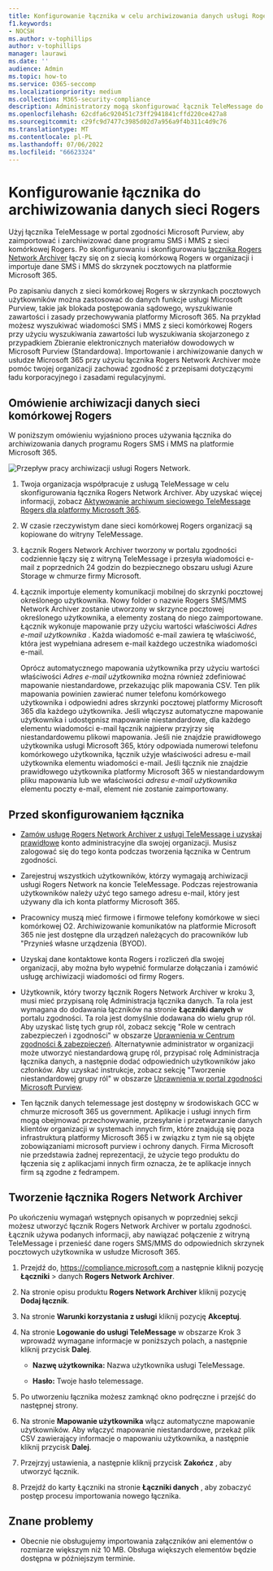 ```yaml
---
title: Konfigurowanie łącznika w celu archiwizowania danych usługi Rogers Network na platformie Microsoft 365
f1.keywords:
- NOCSH
ms.author: v-tophillips
author: v-tophillips
manager: laurawi
ms.date: ''
audience: Admin
ms.topic: how-to
ms.service: O365-seccomp
ms.localizationpriority: medium
ms.collection: M365-security-compliance
description: Administratorzy mogą skonfigurować łącznik TeleMessage do importowania i archiwizowania danych sieci Rogers Na platformie Microsoft 365. Dzięki temu można archiwizować dane ze źródeł danych innych firm w usłudze Microsoft 365, aby można było zarządzać danymi innych firm za pomocą funkcji zgodności, takich jak archiwizowanie prawne, wyszukiwanie zawartości i zasady przechowywania.
ms.openlocfilehash: 62cdfa6c920451c73ff2941841cffd220ce427a8
ms.sourcegitcommit: c29fc9d7477c3985d02d7a956a9f4b311c4d9c76
ms.translationtype: MT
ms.contentlocale: pl-PL
ms.lasthandoff: 07/06/2022
ms.locfileid: "66623324"
---
```

# <a name="set-up-a-connector-to-archive-rogers-network-data"></a>Konfigurowanie łącznika do archiwizowania danych sieci Rogers

Użyj łącznika TeleMessage w portal zgodności Microsoft Purview, aby zaimportować i zarchiwizować dane programu SMS i MMS z sieci komórkowej Rogers. Po skonfigurowaniu i skonfigurowaniu [łącznika Rogers Network Archiver](https://www.telemessage.com/mobile-archiver/network-archiver/rogers/) łączy się on z siecią komórkową Rogers w organizacji i importuje dane SMS i MMS do skrzynek pocztowych na platformie Microsoft 365.

Po zapisaniu danych z sieci komórkowej Rogers w skrzynkach pocztowych użytkowników można zastosować do danych funkcje usługi Microsoft Purview, takie jak blokada postępowania sądowego, wyszukiwanie zawartości i zasady przechowywania platformy Microsoft 365. Na przykład możesz wyszukiwać wiadomości SMS i MMS z sieci komórkowej Rogers przy użyciu wyszukiwania zawartości lub wyszukiwania skojarzonego z przypadkiem Zbieranie elektronicznych materiałów dowodowych w Microsoft Purview (Standardowa). Importowanie i archiwizowanie danych w usłudze Microsoft 365 przy użyciu łącznika Rogers Network Archiver może pomóc twojej organizacji zachować zgodność z przepisami dotyczącymi ładu korporacyjnego i zasadami regulacyjnymi.

## <a name="overview-of-archiving-rogers-mobile-network-data"></a>Omówienie archiwizacji danych sieci komórkowej Rogers

W poniższym omówieniu wyjaśniono proces używania łącznika do archiwizowania danych programu Rogers SMS i MMS na platformie Microsoft 365.

![Przepływ pracy archiwizacji usługi Rogers Network.](../media/RogersNetworkConnectorWorkflow.png)

1. Twoja organizacja współpracuje z usługą TeleMessage w celu skonfigurowania łącznika Rogers Network Archiver. Aby uzyskać więcej informacji, zobacz [Aktywowanie archiwum sieciowego TeleMessage Rogers dla platformy Microsoft 365](https://www.telemessage.com/microsoft-365-activation-for-the-rogers-network-archiver/).

2. W czasie rzeczywistym dane sieci komórkowej Rogers organizacji są kopiowane do witryny TeleMessage.

3. Łącznik Rogers Network Archiver tworzony w portalu zgodności codziennie łączy się z witryną TeleMessage i przesyła wiadomości e-mail z poprzednich 24 godzin do bezpiecznego obszaru usługi Azure Storage w chmurze firmy Microsoft.

4. Łącznik importuje elementy komunikacji mobilnej do skrzynki pocztowej określonego użytkownika. Nowy folder o nazwie Rogers SMS/MMS Network Archiver zostanie utworzony w skrzynce pocztowej określonego użytkownika, a elementy zostaną do niego zaimportowane. Łącznik wykonuje mapowanie przy użyciu wartości właściwości *Adres e-mail użytkownika* . Każda wiadomość e-mail zawiera tę właściwość, która jest wypełniana adresem e-mail każdego uczestnika wiadomości e-mail.

   Oprócz automatycznego mapowania użytkownika przy użyciu wartości właściwości *Adres e-mail użytkownika* można również zdefiniować mapowanie niestandardowe, przekazując plik mapowania CSV. Ten plik mapowania powinien zawierać numer telefonu komórkowego użytkownika i odpowiedni adres skrzynki pocztowej platformy Microsoft 365 dla każdego użytkownika. Jeśli włączysz automatyczne mapowanie użytkownika i udostępnisz mapowanie niestandardowe, dla każdego elementu wiadomości e-mail łącznik najpierw przyjrzy się niestandardowemu plikowi mapowania. Jeśli nie znajdzie prawidłowego użytkownika usługi Microsoft 365, który odpowiada numerowi telefonu komórkowego użytkownika, łącznik użyje właściwości adresu e-mail użytkownika elementu wiadomości e-mail. Jeśli łącznik nie znajdzie prawidłowego użytkownika platformy Microsoft 365 w niestandardowym pliku mapowania lub we właściwości *adresu e-mail użytkownika* elementu poczty e-mail, element nie zostanie zaimportowany.

## <a name="before-you-set-up-a-connector"></a>Przed skonfigurowaniem łącznika

- [Zamów usługę Rogers Network Archiver z usługi TeleMessage i uzyskaj prawidłowe](https://www.telemessage.com/mobile-archiver/order-mobile-archiver-for-o365/) konto administracyjne dla swojej organizacji. Musisz zalogować się do tego konta podczas tworzenia łącznika w Centrum zgodności.

- Zarejestruj wszystkich użytkowników, którzy wymagają archiwizacji usługi Rogers Network na koncie TeleMessage. Podczas rejestrowania użytkowników należy użyć tego samego adresu e-mail, który jest używany dla ich konta platformy Microsoft 365.

- Pracownicy muszą mieć firmowe i firmowe telefony komórkowe w sieci komórkowej O2. Archiwizowanie komunikatów na platformie Microsoft 365 nie jest dostępne dla urządzeń należących do pracowników lub "Przynieś własne urządzenia (BYOD).

- Uzyskaj dane kontaktowe konta Rogers i rozliczeń dla swojej organizacji, aby można było wypełnić formularze dołączania i zamówić usługę archiwizacji wiadomości od firmy Rogers.

- Użytkownik, który tworzy łącznik Rogers Network Archiver w kroku 3, musi mieć przypisaną rolę Administracja łącznika danych. Ta rola jest wymagana do dodawania łączników na stronie **Łączniki danych** w portalu zgodności. Ta rola jest domyślnie dodawana do wielu grup ról. Aby uzyskać listę tych grup ról, zobacz sekcję "Role w centrach zabezpieczeń i zgodności" w obszarze [Uprawnienia w Centrum zgodności & zabezpieczeń](../security/office-365-security/permissions-in-the-security-and-compliance-center.md#roles-in-the-security--compliance-center). Alternatywnie administrator w organizacji może utworzyć niestandardową grupę ról, przypisać rolę Administracja łącznika danych, a następnie dodać odpowiednich użytkowników jako członków. Aby uzyskać instrukcje, zobacz sekcję "Tworzenie niestandardowej grupy ról" w obszarze [Uprawnienia w portal zgodności Microsoft Purview](microsoft-365-compliance-center-permissions.md#create-a-custom-role-group).

- Ten łącznik danych telemessage jest dostępny w środowiskach GCC w chmurze microsoft 365 us government. Aplikacje i usługi innych firm mogą obejmować przechowywanie, przesyłanie i przetwarzanie danych klientów organizacji w systemach innych firm, które znajdują się poza infrastrukturą platformy Microsoft 365 i w związku z tym nie są objęte zobowiązaniami microsoft purview i ochrony danych. Firma Microsoft nie przedstawia żadnej reprezentacji, że użycie tego produktu do łączenia się z aplikacjami innych firm oznacza, że te aplikacje innych firm są zgodne z fedrampem.

## <a name="create-a-rogers-network-archiver-connector"></a>Tworzenie łącznika Rogers Network Archiver

Po ukończeniu wymagań wstępnych opisanych w poprzedniej sekcji możesz utworzyć łącznik Rogers Network Archiver w portalu zgodności. Łącznik używa podanych informacji, aby nawiązać połączenie z witryną TeleMessage i przenieść dane rogers SMS/MMS do odpowiednich skrzynek pocztowych użytkownika w usłudze Microsoft 365.

1. Przejdź do, <https://compliance.microsoft.com> a następnie kliknij pozycję **Łączniki** >  danych **Rogers Network Archiver**.

2. Na stronie opisu produktu **Rogers Network Archiver** kliknij pozycję **Dodaj łącznik**.

3. Na stronie **Warunki korzystania z usługi** kliknij pozycję **Akceptuj**.

4. Na stronie **Logowanie do usługi TeleMessage** w obszarze Krok 3 wprowadź wymagane informacje w poniższych polach, a następnie kliknij przycisk **Dalej**.

    - **Nazwę użytkownika:** Nazwa użytkownika usługi TeleMessage.

    - **Hasło:** Twoje hasło telemessage.

5. Po utworzeniu łącznika możesz zamknąć okno podręczne i przejść do następnej strony.

6. Na stronie **Mapowanie użytkownika** włącz automatyczne mapowanie użytkowników. Aby włączyć mapowanie niestandardowe, przekaż plik CSV zawierający informacje o mapowaniu użytkownika, a następnie kliknij przycisk **Dalej**.

7. Przejrzyj ustawienia, a następnie kliknij przycisk **Zakończ** , aby utworzyć łącznik.

8. Przejdź do karty Łączniki na stronie **Łączniki danych** , aby zobaczyć postęp procesu importowania nowego łącznika.

## <a name="known-issues"></a>Znane problemy

- Obecnie nie obsługujemy importowania załączników ani elementów o rozmiarze większym niż 10 MB. Obsługa większych elementów będzie dostępna w późniejszym terminie.
